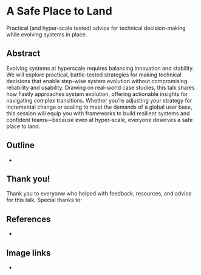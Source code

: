 # A Safe Place to Land 

Practical (and hyper-scale tested) advice for technical decision-making while evolving systems in place.

## Abstract

Evolving systems at hyperscale requires balancing innovation and stability.  We will explore practical, battle-tested strategies for making technical decisions that enable step-wise system evolution without compromising reliability and usability. Drawing on real-world case studies, this talk shares how Fastly approaches system evolution, offering actionable insights for navigating complex transitions. Whether you’re adjusting your strategy for incremental change or scaling to meet the demands of a global user base, this session will equip you with frameworks to build resilient systems and confident teams—because even at hyper-scale, everyone deserves a safe place to land.

## Outline

* 

## Thank you!
Thank you to everyonw who helped with feedback, resources, and advice for this talk. Special thanks to: 

## References

* 

## Image links

* 
